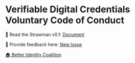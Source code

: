 # Verifiable Digital Credentials Voluntary Code of Conduct

📄 Read the Strawman v0.1: [Document](doc.md)

💬 Provide feedback here: [New Issue](https://github.com/Better-Identity-Coalition/vdc-governance-codeofconduct/issues/new?template=feedback.yml)

[🏠 Better Identity Coalition](https://www.betteridentity.org)
